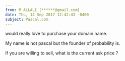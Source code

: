 ```yaml
---
from: M ALLALI [******@gmail.com]
date: Thu, 14 Sep 2017 12:42:43 -0400
subject: Pascal.com
---
```


would really love to purchase your domain name.

My name is not pascal but the founder of probability is.

If you are willing to sell, what is the current ask price ?
